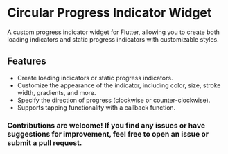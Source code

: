 # Circular Progress Indicator Widget

A custom progress indicator widget for Flutter, allowing you to create both loading indicators and static progress indicators with customizable styles.

## Features

- Create loading indicators or static progress indicators.
- Customize the appearance of the indicator, including color, size, stroke width, gradients, and more.
- Specify the direction of progress (clockwise or counter-clockwise).
- Supports tapping functionality with a callback function.

### Contributions are welcome! If you find any issues or have suggestions for improvement, feel free to open an issue or submit a pull request.
